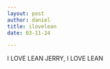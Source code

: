 ```yaml
---
layout: post
author: daniel
title: ilovelean
date: 03-11-24

---
```


I LOVE LEAN JERRY, I LOVE LEAN